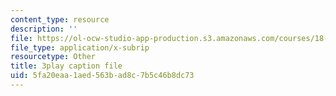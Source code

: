 ```yaml
---
content_type: resource
description: ''
file: https://ol-ocw-studio-app-production.s3.amazonaws.com/courses/18-06sc-linear-algebra-fall-2011/5fa20eaa1aed563bad8c7b5c46b8dc73_RWvi4Vx4CDc.vtt
file_type: application/x-subrip
resourcetype: Other
title: 3play caption file
uid: 5fa20eaa-1aed-563b-ad8c-7b5c46b8dc73
---
```

